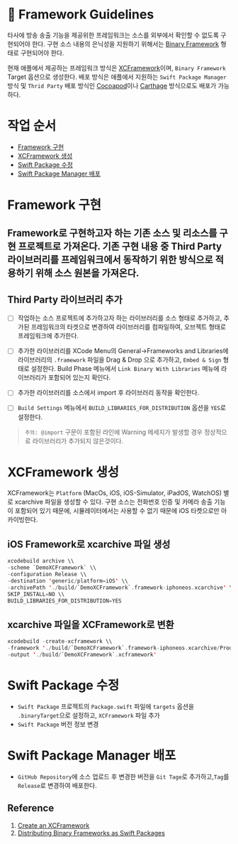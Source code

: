 # 💾 Framework Guidelines

타사에 방송 송출 기능을 제공위한 프레임워크는 소스를 외부에서 확인할 수 없도록 구현되어야 한다.  구현 소스 내용의 은닉성을 지원하기 위해서는  [Binary Framework](https://developer.apple.com/videos/play/wwdc2019/416/) 형태로 구현되어야 한다. 

현재 애플에서 제공하는 프레임워크 방식은 [XCFramework](https://help.apple.com/xcode/mac/11.4/#/dev544efab96)이며,  `Binary Framework` Target 옵션으로 생성한다. 배포 방식은 애플에서 지원하는 `Swift Package Manager` 방식 및  `Thrid Party` 배포 방식인 [Cocoapod](https://cocoapods.org)이나 [Carthage](https://github.com/Carthage/Carthage) 방식으로도 배포가 가능하다.

# 작업 순서

- [Framework 구현](#framework-구현)
- [XCFramework  생성](#xcframework-생성)
- [Swift Package 수정](#swift-package-수정)
- [Swift Package Manager 배포](#swift-package-manager-배포)

# Framework 구현
 
## Framework로 구현하고자 하는 기존 소스 및 리소스를 구현 프로젝트로 가져온다. 기존 구현 내용 중 Third Party 라이브러리를 프레임워크에서 동작하기 위한 방식으로 적용하기 위해 소스 원본을 가져온다.

## Third Party 라이브러리 추가

- [ ]  작업하는 소스 프로젝트에 추가하고자 하는 라이브러리를 소스 형태로  추가하고, 추가된 프레임워크의 타겟으로 변경하여 라이브러리를 컴파일하여, 오브젝트 형태로 프레임워크에 추가한다.

- [ ]  추가한 라이브러리를 XCode Menu의 General→Frameworks and Libraries에  라이브러리의  `.framework` 파일을 Drag & Drop 으로 추가하고, `Embed & Sign` 형태로 설정한다. Build Phase 메뉴에서 `Link Binary With Libraries` 메뉴에 라이브러리가 포함되어 있는지 확인다.

- [ ]  추가한 라이브러리를 소스에서 import 후 라이브러리 동작을 확인한다.

- [ ]  `Build Settings` 메뉴에서  `BUILD_LIBRARIES_FOR_DISTRIBUTION`  옵션을 `YES`로 설정한다.

> `주의: @import` 구문이 포함된 라인에 Warning 메세지가  발생할 경우 정상적으로 라이브러리가 추가되지 않은것이다.

# XCFramework 생성

XCFramework는 `Platform` (MacOs, iOS, iOS-Simulator, iPadOS, WatchOS) 별로 xcarchive 파일을 생성할 수 있다. 구현 소스는 전화번호 인증 및 카메라 송출 기능이 포함되어 있기 때문에, 시뮬레이터에서는 사용할 수 없기 때문에 iOS 타켓으로만 아카이빙한다.

##  **iOS Framework로 xcarchive 파일 생성**

```swift
xcodebuild archive \\
-scheme `DemoXCFramework` \\
-configuration Release \\
-destination 'generic/platform=iOS' \\
-archivePath './build/`DemoXCFramework`.framework-iphoneos.xcarchive' \\
SKIP_INSTALL=NO \\
BUILD_LIBRARIES_FOR_DISTRIBUTION=YES
```

##  **xcarchive 파일을 XCFramework로 변환**

```swift
xcodebuild -create-xcframework \\
-framework './build/`DemoXCFramework`.framework-iphoneos.xcarchive/Products/Library/Frameworks/`DemoXCFramework`.framework' \\
-output './build/`DemoXCFramework`.xcframework'
```

# Swift Package 수정
- `Swift Package` 프로젝트의 `Package.swift` 파일에 `targets` 옵션을 `.binaryTarget`으로 설정하고, `XCFramework` 파일 추가
- `Swift Package` 버전 정보 변경

# Swift Package Manager 배포
- `GitHub Repository`에 소스 업로드 후 변경한 버전을 `Git Tage`로 추가하고,`Tag`를 `Release`로 변경하여 배포한다.

## Reference

1. [Create an XCFramework](https://help.apple.com/xcode/mac/11.4/#/dev544efab96)
2. [Distributing Binary Frameworks as Swift Packages](https://developer.apple.com/documentation/swift_packages/distributing_binary_frameworks_as_swift_packages)
